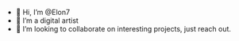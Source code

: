 - 👋 Hi, I’m @Elon7
- 👀 I’m a digital artist
- 💞️ I’m looking to collaborate on interesting projects, just reach out.

<!---
Elon7/Elon7 is a ✨ special ✨ repository because its `README.md` (this file) appears on your GitHub profile.
You can click the Preview link to take a look at your changes.
--->
